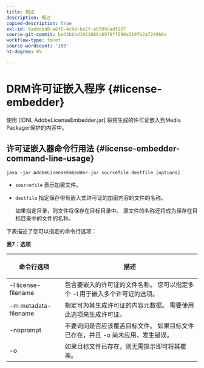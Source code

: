 ```yaml
---
title: 概述
description: 概述
copied-description: true
exl-id: 9aebdbd0-a6f0-4c9d-be2f-a8789cadf287
source-git-commit: be43bbbd1051886c8979ff590a3197b2a7249b6a
workflow-type: tm+mt
source-wordcount: '180'
ht-degree: 0%

---
```


# DRM许可证嵌入程序 {#license-embedder}

使用 [!DNL AdobeLicenseEmbedder.jar] 将预生成的许可证嵌入到Media Packager保护的内容中。

## 许可证嵌入器命令行用法 {#license-embedder-command-line-usage}

```
java -jar AdobeLicenseEmbedder.jar sourcefile destfile [options]
```

* `sourcefile` 表示加密文件。
* `destfile` 指定保存带有嵌入式许可证的加密内容的文件的名称。

   如果指定目录，则文件将保存在目标目录中。 源文件的名称还将成为保存在目标目录中的文件的名称。

下表描述了您可以指定的命令行选项：

**表7：选项**

<table frame="all" colsep="1" rowsep="1" class="+ topic/table adobe-d/table " id="table_hnl_2sy_n4">  
 <thead class="- topic/thead "> 
  <tr rowsep="1" class="- topic/row "> 
   <th colname="1" class="- topic/entry entry"> <p class="- topic/p ">命令行选项 </p> </th> 
   <th colname="2" class="- topic/entry entry"> <p class="- topic/p ">描述 </p> </th> 
  </tr> 
 </thead>
 <tbody class="- topic/tbody "> 
  <tr rowsep="1" class="- topic/row "> 
   <td colname="1" class="- topic/entry "> <span class="+ topic/ph pr-d/codeph codeph"> -l license-filename </span> </td> 
   <td colname="2" class="- topic/entry "> 包含要嵌入的许可证的文件名称。 您可以指定多个 <span class="codeph"> -l </span> 用于嵌入多个许可证的选项。 </td> 
  </tr> 
  <tr rowsep="1" class="- topic/row "> 
   <td colname="1" class="- topic/entry "> <span class="+ topic/ph pr-d/codeph codeph"> -m metadata-filename </span> </td> 
   <td colname="2" class="- topic/entry "> 指定可为其生成许可证的内容元数据。 需要使用此选项来生成许可证。 </td> 
  </tr> 
  <tr rowsep="1" class="- topic/row "> 
   <td colname="1" class="- topic/entry "> <span class="codeph"> -noprompt </span> </td> 
   <td colname="2" class="- topic/entry "> 不要询问是否应该覆盖目标文件。 如果目标文件已存在，并且 <span class="codeph"> -o </span> 尚未应用，发生错误。 </td> 
  </tr> 
  <tr rowsep="0" class="- topic/row "> 
   <td colname="1" class="- topic/entry "> <span class="codeph"> -o </span> </td> 
   <td colname="2" class="- topic/entry "> 如果目标文件已存在，则无需提示即可将其覆盖。 </td> 
  </tr> 
 </tbody> 
</table>

